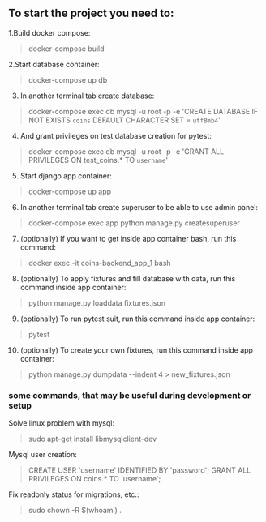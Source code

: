## To start the project you need to:

1.Build docker compose:

> docker-compose build

2.Start database container:

> docker-compose up db

3. In another terminal tab create database:

>docker-compose exec db mysql -u root -p -e 'CREATE DATABASE IF NOT EXISTS `coins` DEFAULT CHARACTER SET = `utf8mb4`'

4. And grant privileges on test database creation for pytest:

>docker-compose exec db mysql -u root -p -e 'GRANT ALL PRIVILEGES ON test_coins.* TO `username`'

5. Start django app container:

>docker-compose up app

6. In another terminal tab create superuser to be able to use admin panel:

>docker-compose exec app python manage.py createsuperuser

7. (optionally) If you want to get inside app container bash, run this command:

>docker exec -it coins-backend_app_1 bash

8. (optionally) To apply fixtures and fill database with data, run this command inside app container:

>python manage.py loaddata fixtures.json

9.  (optionally) To run pytest suit, run this command inside app container:

>pytest

10. (optionally) To create your own fixtures, run this command inside app container:

>python manage.py dumpdata --indent  4 > new_fixtures.json




### some commands, that may be useful during development or setup

Solve linux problem with mysql:

>sudo apt-get install libmysqlclient-dev

Mysql user creation:

>CREATE USER 'username' IDENTIFIED BY 'password';
>GRANT ALL PRIVILEGES ON coins.* TO 'username';

Fix readonly status for migrations, etc.:

>sudo chown -R $(whoami) .